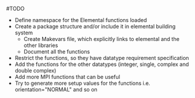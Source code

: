 #TODO

* Define namespace for the Elemental functions loaded
* Create a package structure and/or include it in elemental building system
    * Create Makevars file, which explicitly links to elemental and the other libraries
    * Document all the functions
* Restrict the functions, so they have datatype requirement specification
* Add the functions for the other datatypes (integer, single, complex and double complex)
* Add more MPI functions that can be useful
* Try to generate more setup values for the functions i.e. orientation="NORMAL" and so on
